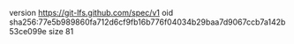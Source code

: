 version https://git-lfs.github.com/spec/v1
oid sha256:77e5b989860fa712d6cf9fb16b776f04034b29baa7d9067ccb7a142b53ce099e
size 81
